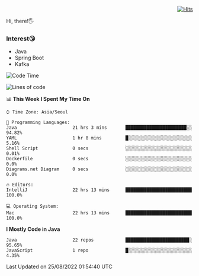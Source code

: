 <div align=right>
  
[![Hits](https://hits.seeyoufarm.com/api/count/incr/badge.svg?url=https%3A%2F%2Fgithub.com%2Fjeff-seyong)](https://hits.seeyoufarm.com)

</div>


Hi, there!🖐

### Interest😘

- Java
- Spring Boot
- Kafka
<!--

<div align=center>
  
[![Gmail Badge](https://img.shields.io/badge/Gmail-d14836?style=flat&logo=Gmail&logoColor=white&link=mailto:sedragon.kim@gmail.com)](mailto:sedragon.kim@gmail.com) 

</div>

-->

<!--
- Computer Science
- [Algorithm Study](https://github.com/2020-ASW/seyong-kim)
- JPA
- [Design Pattern](https://github.com/jeff-seyong/Design-Pattern)
-->



<!--START_SECTION:waka-->
![Code Time](http://img.shields.io/badge/Code%20Time-44%20hrs%205%20mins-blue)

![Lines of code](https://img.shields.io/badge/From%20Hello%20World%20I%27ve%20Written-56%20Thousand%20lines%20of%20code-blue)

📊 **This Week I Spent My Time On** 

```text
⌚︎ Time Zone: Asia/Seoul

💬 Programming Languages: 
Java                     21 hrs 3 mins       ███████████████████████░░   94.82% 
YAML                     1 hr 8 mins         █░░░░░░░░░░░░░░░░░░░░░░░░   5.16% 
Shell Script             0 secs              ░░░░░░░░░░░░░░░░░░░░░░░░░   0.01% 
Dockerfile               0 secs              ░░░░░░░░░░░░░░░░░░░░░░░░░   0.0% 
Diagrams.net Diagram     0 secs              ░░░░░░░░░░░░░░░░░░░░░░░░░   0.0%

🔥 Editors: 
IntelliJ                 22 hrs 13 mins      █████████████████████████   100.0%

💻 Operating System: 
Mac                      22 hrs 13 mins      █████████████████████████   100.0%

```

**I Mostly Code in Java** 

```text
Java                     22 repos            ████████████████████████░   95.65% 
JavaScript               1 repo              █░░░░░░░░░░░░░░░░░░░░░░░░   4.35%

```



 Last Updated on 25/08/2022 01:54:40 UTC
<!--END_SECTION:waka-->

